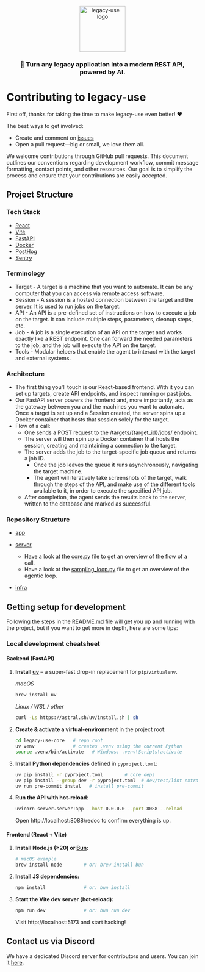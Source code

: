 <p align="center">
  <img src="https://framerusercontent.com/images/dITUuTk8cKrr6KBrjwv9142LXLw.png" width="120" alt="legacy-use logo" />
  <h3 align="center">🚀  Turn any legacy application into a modern REST API, powered by AI.</h3>
</p>

# Contributing to legacy-use

First off, thanks for taking the time to make legacy-use even better! ❤️

The best ways to get involved:

- Create and comment on [issues](https://github.com/legacy-use/legacy-use/issues)
- Open a pull request—big or small, we love them all.

We welcome contributions through GitHub pull requests. This document outlines our conventions regarding development workflow, commit message formatting, contact points, and other resources. Our goal is to simplify the process and ensure that your contributions are easily accepted.

## Project Structure

### Tech Stack

- [React](https://react.dev/)
- [Vite](https://vitejs.dev/)
- [FastAPI](https://fastapi.tiangolo.com/)
- [Docker](https://www.docker.com/)
- [PostHog](https://posthog.com/)
- [Sentry](https://sentry.io/)

### Terminology

- Target - A target is a machine that you want to automate. It can be any computer that you can access via remote access software.
- Session - A session is a hosted connection between the target and the server. It is used to run jobs on the target.
- API - An API is a pre-defined set of instructions on how to execute a job on the target. It can include multiple steps, parameters, cleanup steps, etc.
- Job - A job is a single execution of an API on the target and works exactly like a REST endpoint. One can forward the needed parameters to the job, and the job will execute the API on the target.
- Tools - Modular helpers that enable the agent to interact with the target and external systems.

### Architecture

- The first thing you'll touch is our React-based frontend. With it you can set up targets, create API endpoints, and inspect running or past jobs.
- Our FastAPI server powers the frontend and, more importantly, acts as the gateway between you and the machines you want to automate. Once a target is set up and a Session created, the server spins up a Docker container that hosts that session solely for the target.
- Flow of a call:
    - One sends a POST request to the /targets/{target_id}/jobs/ endpoint.
    - The server will then spin up a Docker container that hosts the session, creating and maintaining a connection to the target.
    - The server adds the job to the target-specific job queue and returns a job ID.
        - Once the job leaves the queue it runs asynchronously, navigating the target machine.
        - The agent will iteratively take screenshots of the target, walk through the steps of the API, and make use of the different tools available to it, in order to execute the specified API job.
    - After completion, the agent sends the results back to the server, written to the database and marked as successful.

### Repository Structure

- [app](./app)

- [server](./server)
    - Have a look at the [core.py](./server/core.py) file to get an overview of the flow of a call.
    - Have a look at the [sampling_loop.py](./server/computer_use/sampling_loop.py) file to get an overview of the agentic loop.

- [infra](./infra)

## Getting setup for development

Following the steps in the [README.md](./README.md) file will get you up and running with the project, but if you want to get more in depth, here are some tips:

### Local development cheatsheet

#### Backend (FastAPI)

1. **Install [uv](https://github.com/astral-sh/uv)** – a super-fast drop-in replacement for `pip`/`virtualenv`.

   *macOS*
   ```bash
   brew install uv
   ```
   *Linux / WSL / other*
   ```bash
   curl -Ls https://astral.sh/uv/install.sh | sh
   ```

2. **Create & activate a virtual-environment** in the project root:
   ```bash
   cd legacy-use-core   # repo root
   uv venv              # creates .venv using the current Python
   source .venv/bin/activate   # Windows: .venv\Scripts\activate
   ```

3. **Install Python dependencies** defined in `pyproject.toml`:
   ```bash
   uv pip install -r pyproject.toml        # core deps
   uv pip install --group dev -r pyproject.toml  # dev/test/lint extras
   uv run pre-commit instal   # install pre-commit
   ```

4. **Run the API with hot-reload**:
   ```bash
   uvicorn server.server:app --host 0.0.0.0 --port 8088 --reload
   ```
   Open http://localhost:8088/redoc to confirm everything is up.

#### Frontend (React + Vite)

1. **Install Node.js (≥20) or [Bun](https://bun.sh/):**
   ```bash
   # macOS example
   brew install node        # or: brew install bun
   ```

2. **Install JS dependencies:**
   ```bash
   npm install              # or: bun install
   ```

3. **Start the Vite dev server (hot-reload):**
   ```bash
   npm run dev              # or: bun run dev
   ```
   Visit http://localhost:5173 and start hacking!

## Contact us via Discord

We have a dedicated Discord server for contributors and users. You can join it [here](https://link.browser-use.com/discord).
